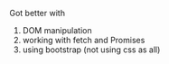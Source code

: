 Got better with
1. DOM manipulation
2. working with fetch and Promises
3. using bootstrap (not using css as all)

